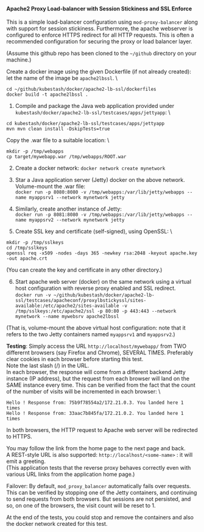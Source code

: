 #### Apache2 Proxy Load-balancer with Session Stickiness and SSL Enforce
This is a simple load-balancer configuration using `mod-proxy-balancer` along with support for session stickiness. Furthermore, the apache webserver is configured to enforce HTTPS redirect for all HTTP requests. This is often a recommended configuration for securing the proxy or load balancer layer. 

(Assume this github repo has been cloned to the `~/github` directory on your machine.)

Create a docker image using the given Dockerfile (if not already created): let the name of the image be `apache2lbssl`. \
```
cd ~/github/kubestash/docker/apache2-lb-ssl/dockerfiles
docker build -t apache2lbssl .
```

1. Compile and package the Java web application provided under `kubestash/docker/apache2-lb-ssl/testcases/apps/jettyapp`: \
```
cd kubestash/docker/apache2-lb-ssl/testcases/apps/jettyapp
mvn mvn clean install -DskipTests=true
```
Copy the .war file to a suitable location: \
```
mkdir -p /tmp/webapps
cp target/mywebapp.war /tmp/webapps/ROOT.war
```

2. Create a docker network: `docker network create mynetwork`

3. Star a Java application server (Jetty) docker on the above network. Volume-mount the .war file: \
`docker run -p 8080:8080 -v /tmp/webapps:/var/lib/jetty/webapps --name myappsrv1 --network mynetwork jetty`

4. Similarly, create another instance of Jetty: \
`docker run -p 8081:8080 -v /tmp/webapps:/var/lib/jetty/webapps --name myappsrv2 --network mynetwork jetty`

5. Create SSL key and certificate (self-signed), using OpenSSL: \
```
mkdir -p /tmp/sslkeys
cd /tmp/sslkeys
openssl req -x509 -nodes -days 365 -newkey rsa:2048 -keyout apache.key -out apache.crt
```
(You can create the key and certificate in any other directory.)

6. Start apache web server (docker) on the same network using a virtual host configuration with reverse proxy enabled and SSL redirect. \
`docker run -v ~/github/kubestash/docker/apache2-lb-ssl/testcases/apacheconf/proxylbstickyssl/sites-available:/etc/apache2/sites-available -v /tmp/sslkeys:/etc/apache2/ssl -p 80:80 -p 443:443 --network mynetwork --name mywebsrv apache2lbssl`

(That is, volume-mount the above virtual host configuration: note that it refers to the two Jetty containers named `myappsrv1` and `myappsrv2`.)

**Testing**: Simply access the URL `http://localhost/mywebapp/` from TWO differernt browsers (say Firefox and Chrome), SEVERAL TIMES. Preferably clear cookies in each browser before starting this test. \
Note the last slash (/) in the URL. \
In each browser, the response will come from a different backend Jetty instance (IP address), but the request from each browser will land on the SAME instance every time. This can be verified from the fact that the count of the number of visits will be incremented in each browser: \
```
Hello ! Response from: 75b9f78554a2/172.21.0.3. You landed here 1 times
Hello ! Response from: 33aac7b845fa/172.21.0.2. You landed here 1 times
```
In both browsers, the HTTP request to Apache web server will be redirected to HTTPS. 

You may follow the link from the home page to the next page and back. \
A REST-style URL is also supported: `http://localhost/<some-name>` : it will emit a greeting.\
(This application tests that the reverse proxy behaves correctly even with various URL links from the application home page.)

Failover: By default, `mod_proxy_balancer` automatically fails over requests. This can be verified by stopping one of the Jetty containers, and continuing to send requests from both browsers. But sessions are not persisted, and so, on one of the browsers, the visit count will be reset to 1.

At the end of the tests, you could stop and remove the containers and also the docker network created for this test.
